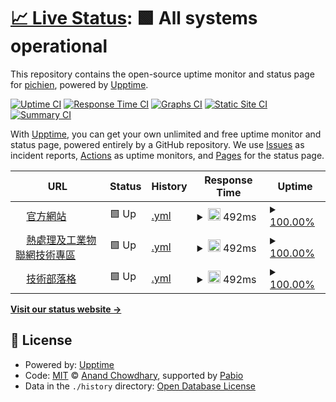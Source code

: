 # [📈 Live Status](https://pichien.github.io/upptime): <!--live status--> **🟩 All systems operational**

This repository contains the open-source uptime monitor and status page for [pichien](https://pichien.github.io/upptime), powered by [Upptime](https://github.com/upptime/upptime).

[![Uptime CI](https://github.com/pichien/upptime/workflows/Uptime%20CI/badge.svg)](https://github.com/pichien/upptime/actions?query=workflow%3A%22Uptime+CI%22)
[![Response Time CI](https://github.com/pichien/upptime/workflows/Response%20Time%20CI/badge.svg)](https://github.com/pichien/upptime/actions?query=workflow%3A%22Response+Time+CI%22)
[![Graphs CI](https://github.com/pichien/upptime/workflows/Graphs%20CI/badge.svg)](https://github.com/pichien/upptime/actions?query=workflow%3A%22Graphs+CI%22)
[![Static Site CI](https://github.com/pichien/upptime/workflows/Static%20Site%20CI/badge.svg)](https://github.com/pichien/upptime/actions?query=workflow%3A%22Static+Site+CI%22)
[![Summary CI](https://github.com/pichien/upptime/workflows/Summary%20CI/badge.svg)](https://github.com/pichien/upptime/actions?query=workflow%3A%22Summary+CI%22)

With [Upptime](https://upptime.js.org), you can get your own unlimited and free uptime monitor and status page, powered entirely by a GitHub repository. We use [Issues](https://github.com/pichien/upptime/issues) as incident reports, [Actions](https://github.com/pichien/upptime/actions) as uptime monitors, and [Pages](https://pichien.github.io/upptime) for the status page.

<!--start: status pages-->
<!-- This summary is generated by Upptime (https://github.com/upptime/upptime) -->
<!-- Do not edit this manually, your changes will be overwritten -->
<!-- prettier-ignore -->
| URL | Status | History | Response Time | Uptime |
| --- | ------ | ------- | ------------- | ------ |
| <img alt="" src="https://icons.duckduckgo.com/ip3/www.wic.tw.ico" height="13"> [官方網站](https://www.wic.tw) | 🟩 Up | [.yml](https://github.com/pichien/upptime/commits/HEAD/history/.yml) | <details><summary><img alt="Response time graph" src="./graphs//response-time-week.png" height="20"> 492ms</summary><br><a href="https://pichien.github.io/upptime/history/"><img alt="Response time 312" src="https://img.shields.io/endpoint?url=https%3A%2F%2Fraw.githubusercontent.com%2Fpichien%2Fupptime%2FHEAD%2Fapi%2F%2Fresponse-time.json"></a><br><a href="https://pichien.github.io/upptime/history/"><img alt="24-hour response time 325" src="https://img.shields.io/endpoint?url=https%3A%2F%2Fraw.githubusercontent.com%2Fpichien%2Fupptime%2FHEAD%2Fapi%2F%2Fresponse-time-day.json"></a><br><a href="https://pichien.github.io/upptime/history/"><img alt="7-day response time 492" src="https://img.shields.io/endpoint?url=https%3A%2F%2Fraw.githubusercontent.com%2Fpichien%2Fupptime%2FHEAD%2Fapi%2F%2Fresponse-time-week.json"></a><br><a href="https://pichien.github.io/upptime/history/"><img alt="30-day response time 331" src="https://img.shields.io/endpoint?url=https%3A%2F%2Fraw.githubusercontent.com%2Fpichien%2Fupptime%2FHEAD%2Fapi%2F%2Fresponse-time-month.json"></a><br><a href="https://pichien.github.io/upptime/history/"><img alt="1-year response time 312" src="https://img.shields.io/endpoint?url=https%3A%2F%2Fraw.githubusercontent.com%2Fpichien%2Fupptime%2FHEAD%2Fapi%2F%2Fresponse-time-year.json"></a></details> | <details><summary><a href="https://pichien.github.io/upptime/history/">100.00%</a></summary><a href="https://pichien.github.io/upptime/history/"><img alt="All-time uptime 100.00%" src="https://img.shields.io/endpoint?url=https%3A%2F%2Fraw.githubusercontent.com%2Fpichien%2Fupptime%2FHEAD%2Fapi%2F%2Fuptime.json"></a><br><a href="https://pichien.github.io/upptime/history/"><img alt="24-hour uptime 100.00%" src="https://img.shields.io/endpoint?url=https%3A%2F%2Fraw.githubusercontent.com%2Fpichien%2Fupptime%2FHEAD%2Fapi%2F%2Fuptime-day.json"></a><br><a href="https://pichien.github.io/upptime/history/"><img alt="7-day uptime 100.00%" src="https://img.shields.io/endpoint?url=https%3A%2F%2Fraw.githubusercontent.com%2Fpichien%2Fupptime%2FHEAD%2Fapi%2F%2Fuptime-week.json"></a><br><a href="https://pichien.github.io/upptime/history/"><img alt="30-day uptime 100.00%" src="https://img.shields.io/endpoint?url=https%3A%2F%2Fraw.githubusercontent.com%2Fpichien%2Fupptime%2FHEAD%2Fapi%2F%2Fuptime-month.json"></a><br><a href="https://pichien.github.io/upptime/history/"><img alt="1-year uptime 100.00%" src="https://img.shields.io/endpoint?url=https%3A%2F%2Fraw.githubusercontent.com%2Fpichien%2Fupptime%2FHEAD%2Fapi%2F%2Fuptime-year.json"></a></details>
| <img alt="" src="https://icons.duckduckgo.com/ip3/wic.sytes.net.ico" height="13"> [熱處理及工業物聯網技術專區](http://wic.sytes.net/iiot.html) | 🟩 Up | [.yml](https://github.com/pichien/upptime/commits/HEAD/history/.yml) | <details><summary><img alt="Response time graph" src="./graphs//response-time-week.png" height="20"> 492ms</summary><br><a href="https://pichien.github.io/upptime/history/"><img alt="Response time 312" src="https://img.shields.io/endpoint?url=https%3A%2F%2Fraw.githubusercontent.com%2Fpichien%2Fupptime%2FHEAD%2Fapi%2F%2Fresponse-time.json"></a><br><a href="https://pichien.github.io/upptime/history/"><img alt="24-hour response time 325" src="https://img.shields.io/endpoint?url=https%3A%2F%2Fraw.githubusercontent.com%2Fpichien%2Fupptime%2FHEAD%2Fapi%2F%2Fresponse-time-day.json"></a><br><a href="https://pichien.github.io/upptime/history/"><img alt="7-day response time 492" src="https://img.shields.io/endpoint?url=https%3A%2F%2Fraw.githubusercontent.com%2Fpichien%2Fupptime%2FHEAD%2Fapi%2F%2Fresponse-time-week.json"></a><br><a href="https://pichien.github.io/upptime/history/"><img alt="30-day response time 331" src="https://img.shields.io/endpoint?url=https%3A%2F%2Fraw.githubusercontent.com%2Fpichien%2Fupptime%2FHEAD%2Fapi%2F%2Fresponse-time-month.json"></a><br><a href="https://pichien.github.io/upptime/history/"><img alt="1-year response time 312" src="https://img.shields.io/endpoint?url=https%3A%2F%2Fraw.githubusercontent.com%2Fpichien%2Fupptime%2FHEAD%2Fapi%2F%2Fresponse-time-year.json"></a></details> | <details><summary><a href="https://pichien.github.io/upptime/history/">100.00%</a></summary><a href="https://pichien.github.io/upptime/history/"><img alt="All-time uptime 100.00%" src="https://img.shields.io/endpoint?url=https%3A%2F%2Fraw.githubusercontent.com%2Fpichien%2Fupptime%2FHEAD%2Fapi%2F%2Fuptime.json"></a><br><a href="https://pichien.github.io/upptime/history/"><img alt="24-hour uptime 100.00%" src="https://img.shields.io/endpoint?url=https%3A%2F%2Fraw.githubusercontent.com%2Fpichien%2Fupptime%2FHEAD%2Fapi%2F%2Fuptime-day.json"></a><br><a href="https://pichien.github.io/upptime/history/"><img alt="7-day uptime 100.00%" src="https://img.shields.io/endpoint?url=https%3A%2F%2Fraw.githubusercontent.com%2Fpichien%2Fupptime%2FHEAD%2Fapi%2F%2Fuptime-week.json"></a><br><a href="https://pichien.github.io/upptime/history/"><img alt="30-day uptime 100.00%" src="https://img.shields.io/endpoint?url=https%3A%2F%2Fraw.githubusercontent.com%2Fpichien%2Fupptime%2FHEAD%2Fapi%2F%2Fuptime-month.json"></a><br><a href="https://pichien.github.io/upptime/history/"><img alt="1-year uptime 100.00%" src="https://img.shields.io/endpoint?url=https%3A%2F%2Fraw.githubusercontent.com%2Fpichien%2Fupptime%2FHEAD%2Fapi%2F%2Fuptime-year.json"></a></details>
| <img alt="" src="https://icons.duckduckgo.com/ip3/wic.tw.ico" height="13"> [技術部落格](https://wic.tw/blog) | 🟩 Up | [.yml](https://github.com/pichien/upptime/commits/HEAD/history/.yml) | <details><summary><img alt="Response time graph" src="./graphs//response-time-week.png" height="20"> 492ms</summary><br><a href="https://pichien.github.io/upptime/history/"><img alt="Response time 312" src="https://img.shields.io/endpoint?url=https%3A%2F%2Fraw.githubusercontent.com%2Fpichien%2Fupptime%2FHEAD%2Fapi%2F%2Fresponse-time.json"></a><br><a href="https://pichien.github.io/upptime/history/"><img alt="24-hour response time 325" src="https://img.shields.io/endpoint?url=https%3A%2F%2Fraw.githubusercontent.com%2Fpichien%2Fupptime%2FHEAD%2Fapi%2F%2Fresponse-time-day.json"></a><br><a href="https://pichien.github.io/upptime/history/"><img alt="7-day response time 492" src="https://img.shields.io/endpoint?url=https%3A%2F%2Fraw.githubusercontent.com%2Fpichien%2Fupptime%2FHEAD%2Fapi%2F%2Fresponse-time-week.json"></a><br><a href="https://pichien.github.io/upptime/history/"><img alt="30-day response time 331" src="https://img.shields.io/endpoint?url=https%3A%2F%2Fraw.githubusercontent.com%2Fpichien%2Fupptime%2FHEAD%2Fapi%2F%2Fresponse-time-month.json"></a><br><a href="https://pichien.github.io/upptime/history/"><img alt="1-year response time 312" src="https://img.shields.io/endpoint?url=https%3A%2F%2Fraw.githubusercontent.com%2Fpichien%2Fupptime%2FHEAD%2Fapi%2F%2Fresponse-time-year.json"></a></details> | <details><summary><a href="https://pichien.github.io/upptime/history/">100.00%</a></summary><a href="https://pichien.github.io/upptime/history/"><img alt="All-time uptime 100.00%" src="https://img.shields.io/endpoint?url=https%3A%2F%2Fraw.githubusercontent.com%2Fpichien%2Fupptime%2FHEAD%2Fapi%2F%2Fuptime.json"></a><br><a href="https://pichien.github.io/upptime/history/"><img alt="24-hour uptime 100.00%" src="https://img.shields.io/endpoint?url=https%3A%2F%2Fraw.githubusercontent.com%2Fpichien%2Fupptime%2FHEAD%2Fapi%2F%2Fuptime-day.json"></a><br><a href="https://pichien.github.io/upptime/history/"><img alt="7-day uptime 100.00%" src="https://img.shields.io/endpoint?url=https%3A%2F%2Fraw.githubusercontent.com%2Fpichien%2Fupptime%2FHEAD%2Fapi%2F%2Fuptime-week.json"></a><br><a href="https://pichien.github.io/upptime/history/"><img alt="30-day uptime 100.00%" src="https://img.shields.io/endpoint?url=https%3A%2F%2Fraw.githubusercontent.com%2Fpichien%2Fupptime%2FHEAD%2Fapi%2F%2Fuptime-month.json"></a><br><a href="https://pichien.github.io/upptime/history/"><img alt="1-year uptime 100.00%" src="https://img.shields.io/endpoint?url=https%3A%2F%2Fraw.githubusercontent.com%2Fpichien%2Fupptime%2FHEAD%2Fapi%2F%2Fuptime-year.json"></a></details>

<!--end: status pages-->

[**Visit our status website →**](https://pichien.github.io/upptime)

## 📄 License

- Powered by: [Upptime](https://github.com/upptime/upptime)
- Code: [MIT](./LICENSE) © [Anand Chowdhary](https://anandchowdhary.com), supported by [Pabio](https://pabio.com)
- Data in the `./history` directory: [Open Database License](https://opendatacommons.org/licenses/odbl/1-0/)
